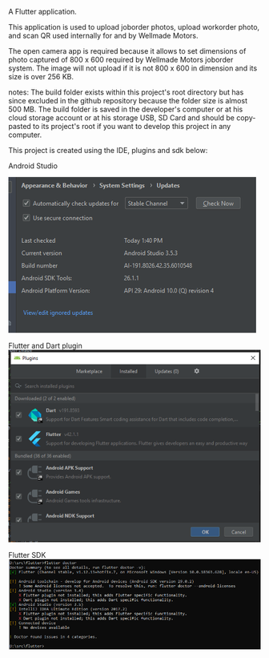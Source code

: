 A Flutter application.

This application is used to upload joborder photos, upload workorder photo,
and scan QR used internally for and by Wellmade Motors.

The open camera app is required because it allows to set dimensions of photo
captured of 800 x 600 required by Wellmade Motors joborder system. The image
will not upload if it is not 800 x 600 in dimension and its size is over 256 KB.

notes:
The build folder exists within this project's root directory but has since excluded
in the github repository because the folder size is almost 500 MB. The build folder
is saved in the developer's computer or at his cloud storage account or at his storage USB, SD Card
and should be copy-pasted to its project's root if you want to develop this project in any computer.

This project is created using the IDE, plugins and sdk below:

Android Studio
![Android Studio](https://raw.githubusercontent.com/dr0psh0t/workorderimage/master/androidstudio_used_in_this_project.png)

Flutter and Dart plugin
![Flutter and Dart plugin](https://raw.githubusercontent.com/dr0psh0t/workorderimage/master/dart_flutter_plugins_used_in_this_project.png)

Flutter SDK
![Flutter SDK](https://raw.githubusercontent.com/dr0psh0t/workorderimage/master/flutter_sdk_used_in_this_project.png)


